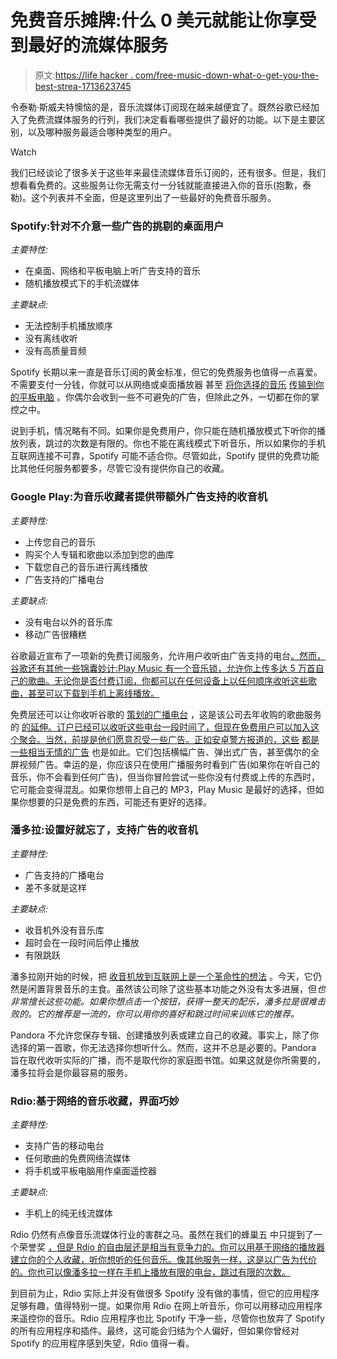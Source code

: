 # 免费音乐摊牌:什么 0 美元就能让你享受到最好的流媒体服务

> 原文:[https://life hacker . com/free-music-down-what-o-get-you-the-best-strea-1713623745](https://lifehacker.com/free-music-showdown-what-0-gets-you-on-the-best-strea-1713623745)

令泰勒·斯威夫特懊恼的是，音乐流媒体订阅现在越来越便宜了。既然谷歌已经加入了免费流媒体服务的行列，我们决定看看哪些提供了最好的功能。以下是主要区别，以及哪种服务最适合哪种类型的用户。

Watch

我们已经谈论了很多关于这些年来最佳流媒体音乐订阅的，还有很多。但是，我们想看看免费的。这些服务让你无需支付一分钱就能直接进入你的音乐(抱歉，泰勒)。这个列表并不全面，但是这里列出了一些最好的免费音乐服务。

### Spotify:针对不介意一些广告的挑剔的桌面用户

*主要特性:*

*   在桌面、网络和平板电脑上听广告支持的音乐
*   随机播放模式下的手机流媒体

*主要缺点:*

*   无法控制手机播放顺序
*   没有离线收听
*   没有高质量音频

Spotify 长期以来一直是音乐订阅的黄金标准，但它的免费服务也值得一点喜爱。不需要支付一分钱，你就可以从网络或桌面播放器 甚至 [将你选择的音乐](https://news.spotify.com/us/2013/12/11/music-for-everyone-now-free-on-your-mobile/) [传输到你的平板电脑](https://www.spotify.com/us/) 。你偶尔会收到一些不可避免的广告，但除此之外，一切都在你的掌控之中。

说到手机，情况略有不同。如果你是免费用户，你只能在随机播放模式下听你的播放列表，跳过的次数是有限的。你也不能在离线模式下听音乐，所以如果你的手机互联网连接不可靠，Spotify 可能不适合你。尽管如此，Spotify 提供的免费功能比其他任何服务都要多，尽管它没有提供你自己的收藏。

### **Google Play:为音乐收藏者提供带额外广告支持的收音机**

*主要特性:*

*   上传您自己的音乐
*   购买个人专辑和歌曲以添加到您的曲库
*   下载您自己的音乐进行离线播放
*   广告支持的广播电台

*主要缺点:*

*   没有电台以外的音乐库
*   移动广告很糟糕

谷歌最近宣布了一项新的免费订阅服务，允许用户收听由广告支持的电台[。然而，谷歌还有其他一些锦囊妙计:Play Music 有一个音乐锁，允许你上传多达 5 万首自己的歌曲。无论你是否付费订阅，你都可以在任何设备上以任何顺序收听这些歌曲，甚至可以下载到手机上离线播放。](http://lifehacker.com/google-play-music-now-has-a-free-ad-supported-version-1713377641#_ga=1.122174158.431406394.1415821409)

免费层还可以让你收听谷歌的 [策划的广播电台](http://lifehacker.com/google-play-music-gets-curated-playlists-updated-inter-1648911361) ，这是该公司去年收购的歌曲服务 的 [的延伸。订户已经可以收听这些电台一段时间了，但现在免费用户可以加入这个聚会。当然，前提是他们愿意忍受一些广告。正如安卓警方报道的，这些](http://lifehacker.com/songza-picks-the-right-streaming-music-playlist-for-any-5908190) [都是一些相当无情的广告](http://www.androidpolice.com/2015/06/23/google-play-music-updated-to-v6-0-with-tweaked-nav-drawer-free-streaming-radio-with-tons-of-ads-and-more-apk-download/) 也是如此。它们包括横幅广告、弹出式广告，甚至偶尔的全屏视频广告。幸运的是，你应该只在使用广播服务时看到广告(如果你在听自己的音乐，你不会看到任何广告)，但当你冒险尝试一些你没有付费或上传的东西时，它可能会变得混乱。如果你想带上自己的 MP3，Play Music 是最好的选择，但如果你想要的只是免费的东西，可能还有更好的选择。

### **潘多拉:设置好就忘了，支持广告的收音机**

*主要特性:*

*   广告支持的广播电台
*   差不多就是这样

*主要缺点:*

*   收音机外没有音乐库
*   超时会在一段时间后停止播放
*   有限跳跃

潘多拉刚开始的时候，把 [收音机放到互联网上是一个革命性的想法](https://youtu.be/IARfrdvIIMU) 。今天，它仍然是闲置背景音乐的主食。虽然该公司除了这些基本功能之外没有太多进展，但*也非常擅长这些功能。如果你想点击一个按钮，获得一整天的配乐，潘多拉是很难击败的。它的推荐是一流的，你可以用你的喜好和跳过时间来训练它的推荐。*

Pandora 不允许您保存专辑、创建播放列表或建立自己的收藏。事实上，除了你选择的第一首歌，你无法选择你想听什么。然而，这并不总是必要的。Pandora 旨在取代收听实际的广播，而不是取代你的家庭图书馆。如果这就是你所需要的，潘多拉将会是你最容易的服务。

### Rdio:基于网络的音乐收藏，界面巧妙

*主要特性:*

*   支持广告的移动电台
*   任何歌曲的免费网络流媒体
*   将手机或平板电脑用作桌面遥控器

*主要缺点:*

*   手机上的纯无线流媒体

Rdio 仍然有点像音乐流媒体行业的害群之马。虽然在我们的蜂巢五 中只提到了一个荣誉奖 [，但是 Rdio 的自由层还是相当有竞争力的。你可以用基于网络的播放器建立你的个人收藏，听你想听的任何音乐。像其他服务一样，这是以广告为代价的。你也可以像潘多拉一样在手机上播放有限的电台，跳过有限的次数。](http://lifehacker.com/five-best-streaming-music-services-5824193)

到目前为止，Rdio 实际上并没有做很多 Spotify 没有做的事情，但它的应用程序足够有趣，值得特别一提。如果你用 Rdio 在网上听音乐，你可以用移动应用程序来遥控你的音乐。Rdio 应用程序也比 Spotify 干净一些，尽管你也放弃了 Spotify 的所有应用程序和插件。最终，这可能会归结为个人偏好，但如果你曾经对 Spotify 的应用程序感到失望，Rdio 值得一看。